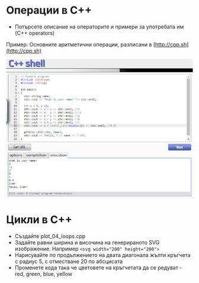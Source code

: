 # Операции в C++
 - Потърсете описание на операторите и примери за употребата им (C++ operators)
 
Пример: Основните аритметични операции, разписани в [http://cpp.sh](http://cpp.sh)

![Пример](pictures/arithmetic_operations_on_cpp.sh.png)

# Цикли в C++
 - Създайте plot_04_loops.cpp
 - Задайте равни ширина и височина на генерираното SVG изображение. Например `<svg width="200" height="200">`
 - Нарисувайте по продължението на двата диагонала жълти кръгчета с радиус 5, с отместване 20 по абсцисата
 - Променете кода така че цветовете на кръгчетата да се редуват - red, green, blue, yellow

